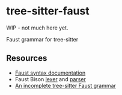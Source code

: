 # tree-sitter-faust

WIP - not much here yet.

Faust grammar for tree-sitter

## Resources

- [Faust syntax documentation](https://faustdoc.grame.fr/manual/syntax/)
- Faust Bison [lexer](https://github.com/grame-cncm/faust/blob/f0c79c111bda3280bd6c3937485eb7fbecd8f51e/compiler/parser/faustlexer.l) and [parser](https://github.com/grame-cncm/faust/blob/f0c79c111bda3280bd6c3937485eb7fbecd8f51e/compiler/parser/faustparser.y)
- [An incomplete tree-sitter Faust grammar](https://github.com/madskjeldgaard/tree-sitter-faust)
